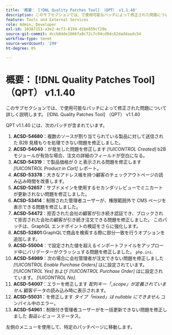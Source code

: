 ```yaml
---
title: '概要： [!DNL Quality Patches Tool] （QPT） v1.1.40'
description: このサブセクションでは、で使用可能なパッチによって修正された問題について詳しく説明します。 [!DNL Quality Patches Tool] （QPT） v1.1.40
feature: Tools and External Services
role: Admin, Developer
exl-id: 10387151-a3e2-4cf3-8194-d1be859cf29e
source-git-commit: dccb8dde1666fa0c72c7c94cd94c82daddaadc54
workflow-type: tm+mt
source-wordcount: '299'
ht-degree: 0%

---
```


# 概要： [!DNL Quality Patches Tool] （QPT） v1.1.40

このサブセクションでは、で使用可能なパッチによって修正された問題について詳しく説明します。 [!DNL Quality Patches Tool] （QPT） v1.1.40

QPT v1.1.40 には、次のパッチが含まれています。

1. **ACSD-54680**：複数のソースが割り当てられている製品に対して送信された B2B 見積もりを処理できない問題を修正しました。
1. **ACSD-54040**：が発生した問題を修正します *[!UICONTROL Created]* b2B モジュールが有効な場合、注文の詳細のフィールドが空白になる。
1. **ACSD-54319**：で製品価格が 0 と表示される問題を修正します *[!UICONTROL Product in Cart]* レポート。
1. **ACSD-53378**：大きなアドレス帳を持つ顧客のチェックアウトページの読み込み時間を改善します。
1. **ACSD-52657**：サブドメインを使用するセカンダリレビューでミニカートが更新されない問題を修正しました。
1. **ACSD-53414**：制限された管理者ユーザーが、権限範囲外で CMS ページを表示できる問題を修正しました。
1. **ACSD-54472**：拒否された会社の顧客が引き続き認証でき、ブロックされて拒否された会社の顧客が引き続き注文できる問題を修正しました。 このパッチは、GraphQL エンドポイントの検証をさらに強化します。
1. **ACSD-52801**:GraphQLで商品を検索する際に部分一致を行うオプションを追加します。
1. **ACSD-55004**：で設定された値を超えるインポートファイルをアップロード中にバリデーターがクラッシュする問題を修正しました。 `php.ini`.
1. **ACSD-54989**：次の場合に会社管理者が注文できない問題を修正しました *[!UICONTROL Enable Purchase Orders]* はに設定されています。 *[!UICONTROL Yes]* および *[!UICONTROL Purchase Order]* はに設定されています。 *[!UICONTROL No]*.
1. **ACSD-54007**：エラーを修正します *配列キー「_scope」が定義されていません* 顧客データの読み込み時に表示されます。
1. **ACSD-55031**：を修正します *タイプ「mixed」は nullable にできません* コンパイル中のエラー。
1. **ACSD-54961**：制限付き管理者ユーザーがを一括更新できない問題を修正しました *製品レビュー* ステータス。

左側のメニューを使用して、特定のパッチページに移動します。
